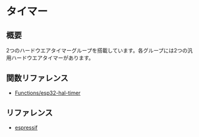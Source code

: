 # タイマー

## 概要

2つのハードウエアタイマーグループを搭載しています。各グループには2つの汎用ハードウエアタイマーがあります。

## 関数リファレンス

- [Functions/esp32-hal-timer](../../Functions/esp32-hal-timer/)

## リファレンス
- [espressif](https://docs.espressif.com/projects/esp-idf/en/latest/api-reference/peripherals/timer.html)
